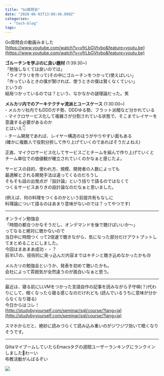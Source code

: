 ```yaml
---
title: "Go質問会"
date: "2020-06-03T13:00:46.000Z"
categories: 
  - "tech-blog"
tags: 
---
```


Go質問会の動画みました  
[https://www.youtube.com/watch?v=vfrLbGVtvbo&feature=youtu.be](https://www.youtube.com/watch?v=vfrLbGVtvbo&feature=youtu.be)

**ゴルーチンを学ぶのに良い題材** (1:39:30~)  
「勉強しなくては良いのでは」  
「ライブラリを作って(その中にゴルーチンをつかって)使えばいい」  
「作っているときの僕が賢ければ、使うときの僕は賢くなくていい」  
というの  
結局つかっているのでは？という、なかなかの謎理論だった。笑

**メルカリ内でのアーキテクチャ流派とユースケース** (1:30:00~)  
\- メルカリ社内でもDDDガチ勢、DDDゆる勢、フラット派閥など分かれている  
\- マイクロサービス化して複雑さが分割されている状態で、そこまでレイヤーを意識する必要があるのか  
とはいえ👇  
\- チーム開発であれば、レイヤー構造のほうがやりやすい面もある  
(確かに複数人で役割分担して作り上げていくのであればそうだよねえ)

正直、マイクロサービス化してサービスごとチームを組んで作り上げていくと  
チーム単位での価値観が確立されていくのかなぁと感じたよ。

サービスの目的、使われ方、規模、開発者の人数によっても  
最適解とされる開発手法は違ってくるのだろうし  
そもそも話の出発点が『設計論』という括りで語るのではなくて  
つくるサービスありきの設計論なのだなぁと思いました。

(例えば、何の料理をつくるのかという前提共有もなしに  
料理論について語るのはあまり意味がないのでは？ってやつです)

* * *

オンライン勉強会  
「時間の都合つかなそうだし、オンデマンドを後で聴けばいいか〜」  
ってなると絶対に聴かないので  
当日中に時間つくって2倍速で聴きながら、気になった部分だけアウトプットしてまとめることにしました。  
今回はまあまあ成功・・？  
前半LTの、技術的に突っ込んだ内容まではキチンと聴き込めなかったかも😢

メルカリの勉強会というか、発表を初めて聴いたかも。  
会社によって雰囲気が全然違うのが面白いなぁと思う。

* * *

最近は、寝る前にLLVMをつかった言語自作の記事を読みながら子守唄(？)代わりにして、眠くなったら寝る感じなのだけれども (読んでいるうちに意味が分からなくなり寝る)  
今日からはコレ！  
[http://studybyyourself.com/seminar/sql/course/?lang=ja](http://studybyyourself.com/seminar/sql/course/?lang=ja)

スマホからだと、絶妙に読みづらくて読み込み重いのがジワジワ効いて眠くなりそうです。

* * *

QiitaマイブームしていたらEmacsタグの週間ユーザーランキングにランクインしました🙌わーい  
布教活動がんばるぞい

![](/images/スクリーンショット-2020-06-03-13.38.39.png)
